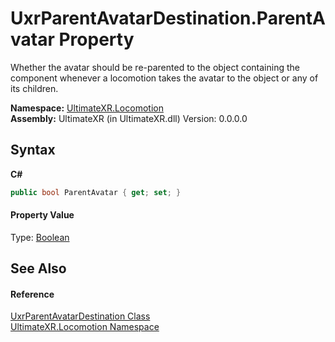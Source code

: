 # UxrParentAvatarDestination.ParentAvatar Property 
 

Whether the avatar should be re-parented to the object containing the component whenever a locomotion takes the avatar to the object or any of its children.

**Namespace:**&nbsp;<a href="N_UltimateXR_Locomotion">UltimateXR.Locomotion</a><br />**Assembly:**&nbsp;UltimateXR (in UltimateXR.dll) Version: 0.0.0.0

## Syntax

**C#**<br />
``` C#
public bool ParentAvatar { get; set; }
```


#### Property Value
Type: <a href="https://docs.microsoft.com/dotnet/api/system.boolean" target="_blank" rel="noopener noreferrer">Boolean</a>

## See Also


#### Reference
<a href="T_UltimateXR_Locomotion_UxrParentAvatarDestination">UxrParentAvatarDestination Class</a><br /><a href="N_UltimateXR_Locomotion">UltimateXR.Locomotion Namespace</a><br />